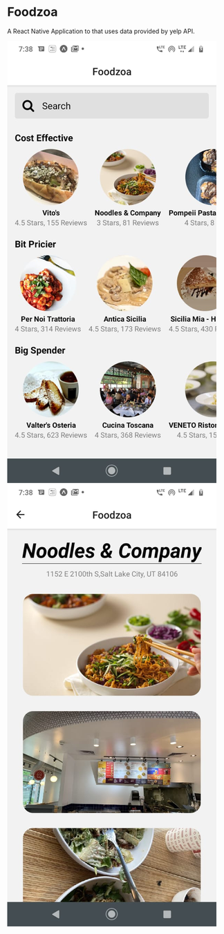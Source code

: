 # Foodzoa
A React Native Application to that uses data provided by yelp API.

![](imgs/HomeScreen.jpeg) ![](imgs/ShowScreen.jpeg)

